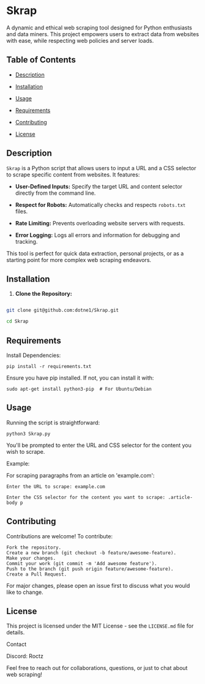# Skrap

A dynamic and ethical web scraping tool designed for Python enthusiasts and data miners. This project empowers users to extract data from websites with ease, while respecting web policies and server loads.

## Table of Contents

- [Description](#description)

- [Installation](#installation)

- [Usage](#usage)

- [Requirements](#requirements)

- [Contributing](#contributing)

- [License](#license)



## Description


`Skrap` is a Python script that allows users to input a URL and a CSS selector to scrape specific content from websites. It features:


- **User-Defined Inputs:** Specify the target URL and content selector directly from the command line.

- **Respect for Robots:** Automatically checks and respects `robots.txt` files.

- **Rate Limiting:** Prevents overloading website servers with requests.

- **Error Logging:** Logs all errors and information for debugging and tracking.


This tool is perfect for quick data extraction, personal projects, or as a starting point for more complex web scraping endeavors.


## Installation


1. **Clone the Repository:**

```bash

git clone git@github.com:dotne1/Skrap.git

cd Skrap
```
## Requirements
Install Dependencies:

```
pip install -r requirements.txt
```

Ensure you have pip installed. If not, you can install it with:

```
sudo apt-get install python3-pip  # For Ubuntu/Debian
```

## Usage

Running the script is straightforward:

```
python3 Skrap.py
```

You'll be prompted to enter the URL and CSS selector for the content you wish to scrape.

Example:

For scraping paragraphs from an article on 'example.com':

 ```
Enter the URL to scrape: example.com

Enter the CSS selector for the content you want to scrape: .article-body p
```

## Contributing

Contributions are welcome! To contribute:

    Fork the repository.
    Create a new branch (git checkout -b feature/awesome-feature).
    Make your changes.
    Commit your work (git commit -m 'Add awesome feature').
    Push to the branch (git push origin feature/awesome-feature).
    Create a Pull Request.

For major changes, please open an issue first to discuss what you would like to change.

## License

This project is licensed under the MIT License - see the `LICENSE.md` file for details.

Contact

  Discord: Roctz

Feel free to reach out for collaborations, questions, or just to chat about web scraping!
